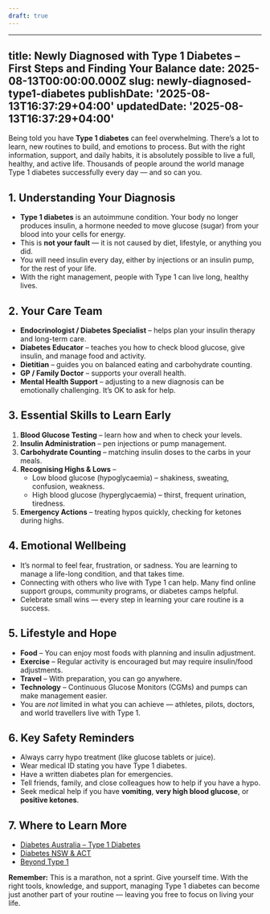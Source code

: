 ```yaml
---
draft: true
---
```


---
title: Newly Diagnosed with Type 1 Diabetes – First Steps and Finding Your Balance
date: 2025-08-13T00:00:00.000Z
slug: newly-diagnosed-type1-diabetes
publishDate: '2025-08-13T16:37:29+04:00'
updatedDate: '2025-08-13T16:37:29+04:00'
---

Being told you have **Type 1 diabetes** can feel overwhelming. There’s a lot to learn, new routines to build, and emotions to process. But with the right information, support, and daily habits, it is absolutely possible to live a full, healthy, and active life. Thousands of people around the world manage Type 1 diabetes successfully every day — and so can you.

## 1. Understanding Your Diagnosis
- **Type 1 diabetes** is an autoimmune condition. Your body no longer produces insulin, a hormone needed to move glucose (sugar) from your blood into your cells for energy.
- This is **not your fault** — it is not caused by diet, lifestyle, or anything you did.
- You will need insulin every day, either by injections or an insulin pump, for the rest of your life.
- With the right management, people with Type 1 can live long, healthy lives.

## 2. Your Care Team
- **Endocrinologist / Diabetes Specialist** – helps plan your insulin therapy and long-term care.
- **Diabetes Educator** – teaches you how to check blood glucose, give insulin, and manage food and activity.
- **Dietitian** – guides you on balanced eating and carbohydrate counting.
- **GP / Family Doctor** – supports your overall health.
- **Mental Health Support** – adjusting to a new diagnosis can be emotionally challenging. It’s OK to ask for help.

## 3. Essential Skills to Learn Early
1. **Blood Glucose Testing** – learn how and when to check your levels.
2. **Insulin Administration** – pen injections or pump management.
3. **Carbohydrate Counting** – matching insulin doses to the carbs in your meals.
4. **Recognising Highs & Lows** –  
   - Low blood glucose (hypoglycaemia) – shakiness, sweating, confusion, weakness.  
   - High blood glucose (hyperglycaemia) – thirst, frequent urination, tiredness.
5. **Emergency Actions** – treating hypos quickly, checking for ketones during highs.

## 4. Emotional Wellbeing
- It’s normal to feel fear, frustration, or sadness. You are learning to manage a life-long condition, and that takes time.
- Connecting with others who live with Type 1 can help. Many find online support groups, community programs, or diabetes camps helpful.
- Celebrate small wins — every step in learning your care routine is a success.

## 5. Lifestyle and Hope
- **Food** – You can enjoy most foods with planning and insulin adjustment.
- **Exercise** – Regular activity is encouraged but may require insulin/food adjustments.
- **Travel** – With preparation, you can go anywhere.
- **Technology** – Continuous Glucose Monitors (CGMs) and pumps can make management easier.
- You are *not* limited in what you can achieve — athletes, pilots, doctors, and world travellers live with Type 1.

## 6. Key Safety Reminders
- Always carry hypo treatment (like glucose tablets or juice).
- Wear medical ID stating you have Type 1 diabetes.
- Have a written diabetes plan for emergencies.
- Tell friends, family, and close colleagues how to help if you have a hypo.
- Seek medical help if you have **vomiting**, **very high blood glucose**, or **positive ketones**.

## 7. Where to Learn More
- [Diabetes Australia – Type 1 Diabetes](https://www.diabetesaustralia.com.au/type-1-diabetes/)
- [Diabetes NSW & ACT](https://diabetesnsw.com.au/)
- [Beyond Type 1](https://beyondtype1.org/)

**Remember:** This is a marathon, not a sprint. Give yourself time. With the right tools, knowledge, and support, managing Type 1 diabetes can become just another part of your routine — leaving you free to focus on living your life.
